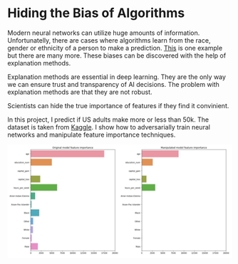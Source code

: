 # Hiding the Bias of Algorithms

Modern neural networks can utilize huge amounts of information. Unfortunatelly, there are cases where algorithms learn from the race, gender or ethnicity of a person to make a prediction. [This](https://www.technologyreview.com/f/614626/a-biased-medical-algorithm-favored-white-people-for-healthcare-programs/) is one example but there are many more. These biases can be discovered with the help of explanation methods.

Explanation methods are essential in deep learning. They are the only way we can ensure trust and transparency of AI decisions.
The problem with explanation methods are that they are not robust. 

Scientists can hide the true importance of features if they find it convinient. 

In this project, I predict if US adults make more or less than 50k. The dataset is taken from [Kaggle](https://www.kaggle.com/johnolafenwa/us-census-data). I show how to adversarially train neural networks and manipulate feature importance techniques. 

![Feature importance before and after adversarial training](feature_importance1.jpg)


